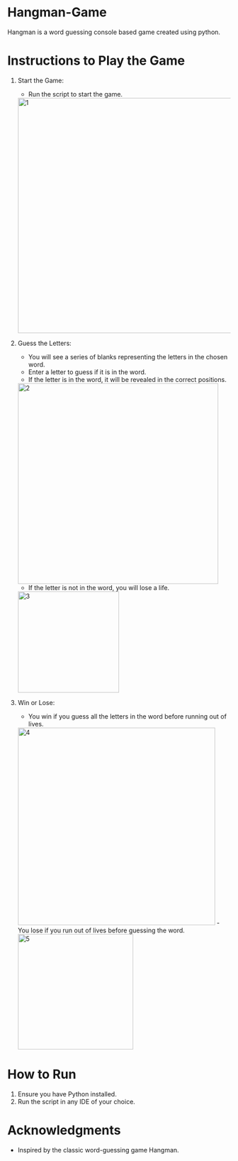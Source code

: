 # Hangman-Game
Hangman is a word guessing console based game created using python.


# Instructions to Play the Game

1. Start the Game:
   - Run the script to start the game.
   <img width="530" alt="1" src="https://github.com/user-attachments/assets/c6c842b3-f258-403d-9878-34ba1c549475">


2. Guess the Letters:
   - You will see a series of blanks representing the letters in the chosen word.
   - Enter a letter to guess if it is in the word.
   - If the letter is in the word, it will be revealed in the correct positions.
   <img width="452" alt="2" src="https://github.com/user-attachments/assets/16ce7c86-5d95-4050-a761-cbf02f34d631">

   - If the letter is not in the word, you will lose a life.
   <img width="228" alt="3" src="https://github.com/user-attachments/assets/0ec575e4-3ac6-452f-80a7-0593f208da7a">


4. Win or Lose:
   - You win if you guess all the letters in the word before running out of lives.
   <img width="445" alt="4" src="https://github.com/user-attachments/assets/96fbe38d-e3e2-4204-9c16-f208044260e6">
   - You lose if you run out of lives before guessing the word.
   <img width="260" alt="5" src="https://github.com/user-attachments/assets/d4402d7b-1267-412e-b206-0674a582df34">



# How to Run

1. Ensure you have Python installed.
2. Run the script in any IDE of your choice.


# Acknowledgments

- Inspired by the classic word-guessing game Hangman.
